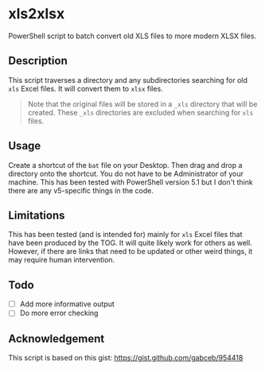 # xls2xlsx

PowerShell script to batch convert old XLS files to more modern XLSX files.

## Description

This script traverses a directory and any subdirectories searching for old `xls` Excel files. It will convert them to `xlsx` files.

> Note that the original files will be stored in a `_xls` directory that will be created. These `_xls` directories are excluded when searching for `xls` files.

## Usage

Create a shortcut of the `bat` file on your Desktop. Then drag and drop a directory onto the shortcut.  You do not have to be Administrator of your machine.  This has been tested with PowerShell version 5.1 but I don't think there are any v5-specific things in the code.

## Limitations

This has been tested (and is intended for) mainly for `xls` Excel files that have been produced by the TOG. It will quite likely work for others as well. However, if there are links that need to be updated or other weird things, it may require human intervention.

## Todo

* [ ] Add more informative output
* [ ] Do more error checking

## Acknowledgement

This script is based on this gist: https://gist.github.com/gabceb/954418
